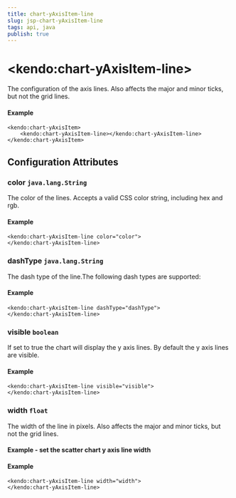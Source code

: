 ```yaml
---
title: chart-yAxisItem-line
slug: jsp-chart-yAxisItem-line
tags: api, java
publish: true
---
```


# \<kendo:chart-yAxisItem-line\>

The configuration of the axis lines. Also affects the major and minor ticks, but not the grid lines.

#### Example
    <kendo:chart-yAxisItem>
        <kendo:chart-yAxisItem-line></kendo:chart-yAxisItem-line>
    </kendo:chart-yAxisItem>

## Configuration Attributes

### color `java.lang.String`

The color of the lines. Accepts a valid CSS color string, including hex and rgb.

#### Example
    <kendo:chart-yAxisItem-line color="color">
    </kendo:chart-yAxisItem-line>

### dashType `java.lang.String`

The dash type of the line.The following dash types are supported:

#### Example
    <kendo:chart-yAxisItem-line dashType="dashType">
    </kendo:chart-yAxisItem-line>

### visible `boolean`

If set to true the chart will display the y axis lines. By default the y axis lines are visible.

#### Example
    <kendo:chart-yAxisItem-line visible="visible">
    </kendo:chart-yAxisItem-line>

### width `float`

The width of the line in pixels. Also affects the major and minor ticks, but not the grid lines.
#### Example - set the scatter chart y axis line width

#### Example
    <kendo:chart-yAxisItem-line width="width">
    </kendo:chart-yAxisItem-line>

 
